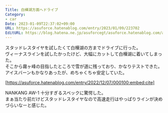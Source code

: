 ```yaml
---
Title: 白樺湖方面へドライブ
Category:
- car
Date: 2023-01-09T22:37:02+09:00
URL: https://asuforce.hatenablog.com/entry/2023/01/09/223702
EditURL: https://blog.hatena.ne.jp/asuforcegt/asuforce.hatenablog.com/atom/entry/4207112889952670008
---
```


スタッドレスタイヤを試したくて白樺湖の方までドライブに行った。  
ヴィーナスラインを試したかったけど、大幅にカットして白樺湖に着いてしまった。  
そこから霧ヶ峰の目指したところで雪が道に残っており、かなりテストできた。  
アイスバーンもかなりあったが、めちゃくちゃ安定していた。  

[https://asuforce.hatenablog.com/entry/2022/12/07/000100:embed:cite]

NANKANG AW-1 十分すぎるスペックに驚愕した。  
まぁ当たり前だけどスタッドレスタイヤなので高速走行はやっぱりラインが決めづらいなーと感じた。  

